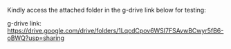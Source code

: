 Kindly access the attached folder in the g-drive link below for testing:

g-drive link: https://drive.google.com/drive/folders/1LqcdCpov6WSl7FSAvwBCwyr5fB6-oBWQ?usp=sharing

